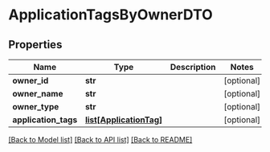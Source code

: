 # ApplicationTagsByOwnerDTO

## Properties
Name | Type | Description | Notes
------------ | ------------- | ------------- | -------------
**owner_id** | **str** |  | [optional] 
**owner_name** | **str** |  | [optional] 
**owner_type** | **str** |  | [optional] 
**application_tags** | [**list[ApplicationTag]**](ApplicationTag.md) |  | [optional] 

[[Back to Model list]](../README.md#documentation-for-models) [[Back to API list]](../README.md#documentation-for-api-endpoints) [[Back to README]](../README.md)

